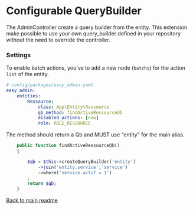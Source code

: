 # Configurable QueryBuilder

The AdminController create a query builder from the entity.
This extension make possible to use your own query_builder defined in your repository without the need to override the controller.

### Settings

To enable batch actions, you've to add a new node (`batchs`) for the action `list` of the entity.

```yaml
# config/packages/easy_admin.yaml
easy_admin:
    entities:
        Ressource:
            class: App\Entity\Ressource
            qb_method: findActiveRessourceQb
            disabled_actions: [new]
            role: ROLE_RESSOURCE
```

The method should return a Qb and MUST use "entity" for the main alias.

```php
    public function findActiveRessourceQb()
    {

        $qb = $this->createQueryBuilder('entity')
            ->join('entity.service','service')
            ->where('service.actif = 1')
        ;
        return $qb;
    }
```

[Back to main readme](../README.md)
